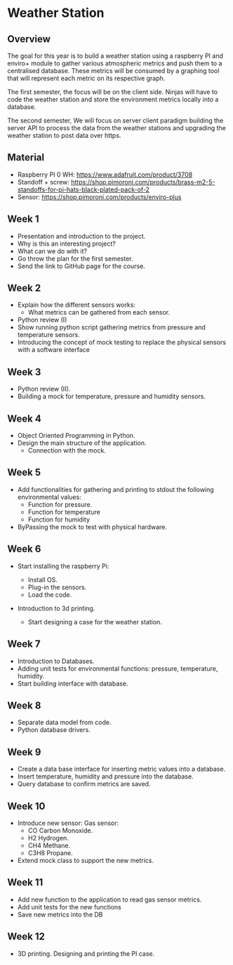 # Weather Station

## Overview

The goal for this year is to build a weather station using a raspberry PI and enviro+ module to gather various atmospheric metrics and push them to a centralised database. These metrics will be consumed by a graphing tool that will represent each metric on its respective graph.

The first semester, the focus will be on the client side. Ninjas will have to code the weather station and store the environment metrics locally into a database.  

The second semester,  We will focus on server client paradigm building the server API to process the data from the weather stations and upgrading the weather station to post data over https. 

## Material

* Raspberry PI 0 WH:  <https://www.adafruit.com/product/3708>
* Standoff + screw: <https://shop.pimoroni.com/products/brass-m2-5-standoffs-for-pi-hats-black-plated-pack-of-2>  
* Sensor:  <https://shop.pimoroni.com/products/enviro-plus>

## Week 1

* Presentation and introduction to the project.
* Why is this an interesting project?
* What can we do with it?
* Go throw the plan for the first semester.
* Send the link to GitHub page for the course.

## Week 2

* Explain how the different sensors works:
  * What metrics can be gathered from each sensor.  
* Python review (I)
* Show running python script gathering metrics from pressure and temperature sensors.
* Introducing the concept of mock testing to replace the physical sensors with a software interface

## Week 3

* Python review (II).
* Building a mock for temperature, pressure and humidity sensors.

## Week 4

* Object Oriented Programming in Python.
* Design the main structure of the application.
  * Connection with the mock.

## Week 5

* Add functionalities for gathering and printing to stdout the following environmental values:
  * Function for pressure.
  * Function for temperature
  * Function for humidity
* ByPassing the mock to test with physical hardware.

## Week 6

* Start installing the raspberry Pi:
  * Install OS.
  * Plug-in the sensors.
  * Load the code.

* Introduction to 3d printing.
  * Start designing a case for the weather station.

## Week 7

* Introduction to Databases.
* Adding unit tests for environmental functions: pressure, temperature, humidity.
* Start building interface with database.

## Week 8

* Separate data model from code.
* Python database drivers.

## Week 9

* Create a data base interface for inserting metric values into a database.
* Insert temperature, humidity and pressure into the database.
* Query database to confirm metrics are saved.

## Week 10

* Introduce new sensor: Gas sensor:
  * CO Carbon Monoxide.
  * H2 Hydrogen.
  * CH4 Methane.
  * C3H8 Propane.
* Extend mock class to support the new metrics.

## Week 11

* Add new function to the application to read gas sensor metrics.
* Add unit tests for the new functions
* Save new metrics into the DB

## Week 12

* 3D printing. Designing and printing the PI case.

